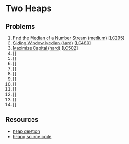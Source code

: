 # Two Heaps

## Problems

1. [Find the Median of a Number Stream (medium)]()
[[LC295](https://leetcode.com/problems/find-median-from-data-stream/)]
1. [Sliding Window Median (hard)]()
[[LC480](https://leetcode.com/problems/sliding-window-median/)]
1. [Maximize Capital (hard)]()
[[LC502](https://leetcode.com/problems/ipo/)]
1. []()
[[]()]
1. []()
[[]()]
1. []()
[[]()]
1. []()
[[]()]
1. []()
[[]()]
1. []()
[[]()]
1. []()
[[]()]
1. []()
[[]()]
1. []()
[[]()]
1. []()
[[]()]
1. []()
[[]()]

## Resources

- [heap deletion](http://www.mathcs.emory.edu/~cheung/Courses/171/Syllabus/9-BinTree/heap-delete.html)
- [heapq source code](https://github.com/python/cpython/blob/a09bc3a404befca197b5d9959a9c62110ee61d77/Lib/heapq.py)

